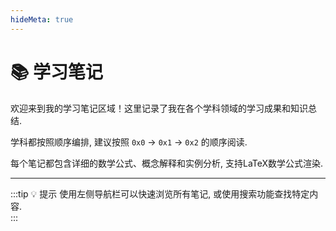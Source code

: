 ```yaml
---
hideMeta: true
---
```


# 📚 学习笔记

欢迎来到我的学习笔记区域！这里记录了我在各个学科领域的学习成果和知识总结. 

学科都按照顺序编排, 建议按照 `0x0` → `0x1` → `0x2` 的顺序阅读. 

每个笔记都包含详细的数学公式、概念解释和实例分析, 支持LaTeX数学公式渲染. 

---
:::tip 💡 提示
使用左侧导航栏可以快速浏览所有笔记, 或使用搜索功能查找特定内容.  
:::